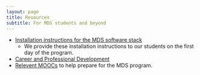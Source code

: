 ```yaml
---
layout: page
title: Resources
subtitle: For MDS students and beyond
---
```


- [Installation instructions for the MDS software stack](/resources_pages/installation_instructions)
  - We provide these installation instructions to our students on the first day of the program. 
- [Career and Professional Development](/resources_pages/CareerandIndustryResources)
- [Relevent MOOCs](/resources_pages/prep_moocs) to help prepare for the MDS program.
